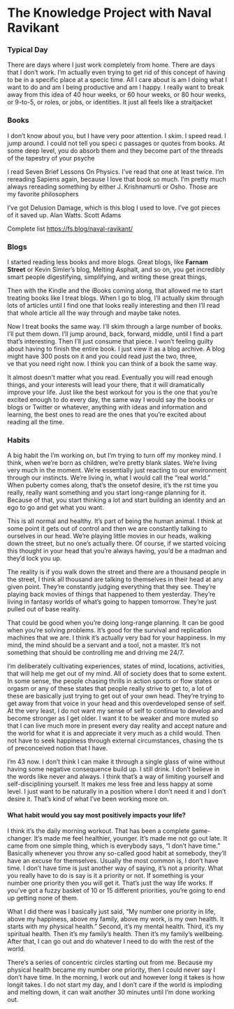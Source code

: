 # The Knowledge Project with Naval Ravikant 

### Typical Day

There are days where I just work completely from home. There are days that I don’t work. 
I’m actually even trying to get rid of this concept of having to be in a specific place at a 
specic time. All I care about is am I doing what I want to do and am I being productive and am I happy. 
I really want to break away from this idea of 40 hour weeks, or 60 hour weeks, or 80 hour weeks, 
or 9-to-5, or roles, or jobs, or identities. It just all feels like a straitjacket

### Books

I don’t know about you, but I have very poor attention. I skim. I speed read. I jump around. 
I could not tell you speci c passages or quotes from books. At some deep level, you do absorb 
them and they become part of the threads of the tapestry of your psyche

I read Seven Brief Lessons On Physics. I’ve read that one at least twice. I’m rereading Sapiens again, 
because I love that book so much. I’m pretty much always rereading something by either J. Krishnamurti 
or Osho. Those are my favorite philosophers

I’ve got Delusion Damage, which is this blog I used to love. I’ve got pieces of it saved up. Alan Watts. 
Scott Adams

Complete list
https://fs.blog/naval-ravikant/

### Blogs

I started reading less books and more blogs. Great blogs, like **Farnam Street** or Kevin Simler’s blog, 
Melting Asphalt, and so on, you get incredibly smart people digestifying, simplifying, and writing these 
great things,

Then with the Kindle and the iBooks coming along, that allowed me to start treating books like I treat blogs. 
When I go to blog, I’ll actually skim through lots of articles until I find one that looks really 
interesting and then I’ll read that whole article all the way through and maybe take notes. 

Now I treat books the same way. I’ll skim through a large number of books. I’ll put them down. 
I’ll jump around, back, forward, middle, until I find a part that’s interesting. Then I’ll just consume 
that piece. I won’t feeling guilty about having to finish the entire book.
I just view it as a blog archive. A blog might have 300 posts on it and you could read just the two, three,  
ve that you need right now. I think you can think of a book the same way. 

It almost doesn’t matter what you read. Eventually you will read enough things, and your interests
will lead your there, that it will dramatically improve your life. Just like the best workout for
you is the one that you’re excited enough to do every day, the same way I would say the books
or blogs or Twitter or whatever, anything with ideas and information and learning, the best ones
to read are the ones that you’re excited about reading all the time.


### Habits

A big habit the I’m working on, but I’m trying to turn off my monkey mind. I think, when we’re born 
as children, we’re pretty blank slates. We’re living very much in the moment. We’re essentially just
reacting to our environment through our instincts. We’re living in, what I would call the “real world.”
When puberty comes along, that’s the onsetof desire, it’s the  rst time you really, really want something
and you start long-range planning for it. Because of that, you start thinking a lot and start building an
identity and an ego to go and get what you want.

This is all normal and healthy. It’s part of being the human animal. I think at some point it gets out
of control and then we are constantly talking to ourselves in our head. We’re playing little movies in
our heads, walking down the street, but no one’s actually there. Of course, if we started voicing this
thought in your head that you’re always having, you’d be a madman and they’d lock you up.

The reality is if you walk down the street and there are a thousand people
in the street, I think all thousand are talking to themselves in their head at any given point. 
They’re constantly judging everything that they see. They’re playing back movies of things 
that happened to them yesterday. They’re living in fantasy worlds of what’s going to happen tomorrow. 
They’re just pulled out of base reality.

That could be good when you’re doing long-range planning. It can be good when you’re solving problems. 
It’s good for the survival and replication machines that we are. I think it’s actually very bad for 
your happiness. In my mind, the mind should be a servant and a tool, not a master. It’s not something 
that should be controlling me and driving me 24/7.

I’m deliberately cultivating experiences, states of mind, locations, activities, that will help 
me get out of my mind.
All of society does that to some extent. In some sense, the people chasing thrills in action sports 
or flow states or orgasm or any of these states that people really strive to get to, a lot of these
are basically just trying to get out of your own head. They’re trying to get away from that voice in
your head and this overdeveloped sense of self. At the very least, I do not want my sense of self to
continue to develop and become stronger as I get older. I want it to be weaker and more muted so that
I can live much more in present every day reality and accept nature and the world for what it is and
appreciate it very much as a child would. Then not have to seek happiness through external circumstances,
chasing the  ts of preconceived notion that I have.

I’m 43 now. I don’t think I can make it through a single glass of wine without having some negative
consequence build up. I still drink. I don’t believe in the words like never and always. I think
that’s a way of limiting yourself and self-disciplining yourself. It makes me less free and less
happy at some level. I just want to be naturally in a position where I don’t need it and I don’t
desire it. That’s kind of what I’ve been working more on.


#### What habit would you say most positively impacts your life?

I think it’s the daily morning workout. That has been a complete game- changer.
It’s made me feel healthier, younger. It’s made me not go out late. It came from
one simple thing, which is everybody says, “I don’t have time.” Basically whenever
you throw any so-called good habit at somebody, they’ll have an excuse for themselves. 
Usually the most common is, I don’t have time. I don’t have time is just another way of
saying, it’s not a priority. What you really have to do is say is it a priority or not. 
If something is your number one priority then you will get it. That’s just the way life works. 
If you’ve got a fuzzy basket of 10 or 15 different priorities, you’re going to end up getting none of them.

What I did there was I basically just said, “My number one priority in life, above my happiness,
above my family, above my work, is my own health. It starts with my physical health.” 
Second, it’s my mental health. Third, it’s my spiritual health. Then it’s my family’s health.
Then it’s my family’s wellbeing. After that, I can go out and do whatever I need to do with
the rest of the world.

There’s a series of concentric circles starting out from me. Because my physical health became 
my number one priority, then I could never say I don’t have time. In the morning, I work out 
and however long it takes is how longit takes. I do not start my day, and I don’t care if the world
is imploding and melting down, it can wait another 30 minutes until I’m done working out.
